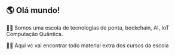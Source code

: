 ## 🌎 Olá mundo!

🙋‍♀️ Somos uma escola de tecnologias de ponta, bockchain, AI, IoT Computação Quântica.

👩‍💻 Aqui vc vai encontrar todo material extra dos cursos da escola

